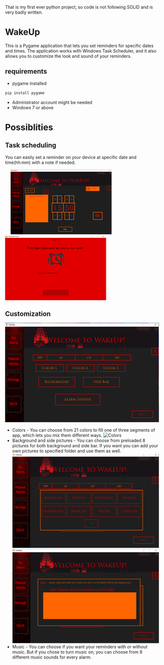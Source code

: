 That is my first ever python project, so code is not following SOLID and is very badly written.
# WakeUp
This is a Pygame application that lets you set reminders for specific dates and times. The application works with Windows Task Scheduler, and it also allows you to customize the look and sound of your reminders.
## requirements
- pygame installed
```cmd 
pip install pygame 
```
- Administrator account might be needed
- Windows 7 or above
# Possiblities
## Task scheduling
You can easily set a reminder on your device at specific date and time(hh:mm) with a note if needed.

&emsp; ![Setting alarm](https://github.com/Dunno358/Pictures/blob/main/set_alarm.png?raw=true) &emsp; ![Alarm popped up](https://github.com/Dunno358/Pictures/blob/main/get_alarm.png?raw=true)
## Customization
![Settings](https://github.com/Dunno358/Pictures/blob/main/wakeup_settings.png?raw=true)
- Colors - You can choose from 21 colors to fill one of three segments of app, which lets you mix them different ways.
![Colors](https://github.com/Dunno358/Pictures/blob/main/colors_picking.png?raw=true)
- Background and side pictures - You can choose from preloaded 8 pictures for both background and side bar. If you want you can add your own pictures to specified folder and use them as well.
![Backgrounds](https://github.com/Dunno358/Pictures/blob/main/pict_picking.png?raw=true) ![Adding Background](https://github.com/Dunno358/Pictures/blob/main/pict_adding.png?raw=true)
- Music - You can choose if you want your reminders with or without music. But if you chose to turn music on, you can choose from 8 different music sounds for every alarm.
